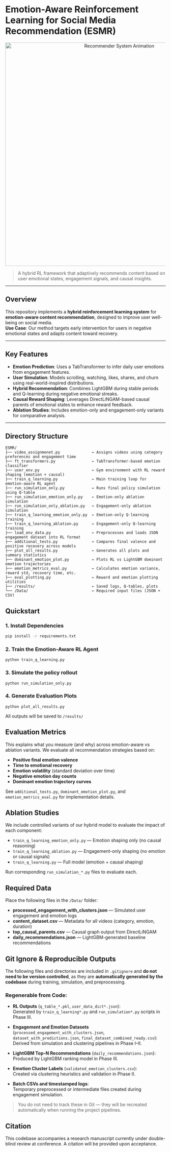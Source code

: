 # Emotion-Aware Reinforcement Learning for Social Media Recommendation (ESMR)

<p align="center">
  <img src="https://media1.giphy.com/media/v1.Y2lkPTc5MGI3NjExdmkyNGRjaG92OTdpd2RwaWp1MnpjaDI2MWY0azN3MG5ndmlhOHUxciZlcD12MV9pbnRlcm5hbF9naWZfYnlfaWQmY3Q9Zw/t6lbYDVDjSuF8K7XWB/giphy.gif" alt="Recommender System Animation" width="700"/>
</p>



> A hybrid RL framework that adaptively recommends content based on user emotional states, engagement signals, and causal insights.

---

## Overview

This repository implements a **hybrid reinforcement learning system** for **emotion-aware content recommendation**, designed to improve user well-being on social media.  
**Use Case**: Our method targets early intervention for users in negative emotional states and adapts content toward recovery.

---

## Key Features

- **Emotion Prediction**: Uses a TabTransformer to infer daily user emotions from engagement features.
- **User Simulation**: Models scrolling, watching, likes, shares, and churn using real-world-inspired distributions.
- **Hybrid Recommendation**: Combines LightGBM during stable periods and Q-learning during negative emotional streaks.
- **Causal Reward Shaping**: Leverages DirectLiNGAM-based causal parents of emotional states to enhance reward feedback.
- **Ablation Studies**: Includes emotion-only and engagement-only variants for comparative analysis.

---

## Directory Structure

```text
ESMR/
├── video_assignmenet.py              ← Assigns videos using category preferences and engagement time
├── ft_transformers.py                ← TabTransformer-based emotion classifier
├── user_env.py                       ← Gym environment with RL reward shaping (emotion + causal)
├── train_q_learning.py               ← Main training loop for emotion-aware RL agent
├── run_simulation_only.py            ← Runs final policy simulation using Q-table
├── run_simulation_emotion_only.py    ← Emotion-only ablation simulation
├── run_simulation_only_ablation.py   ← Engagement-only ablation simulation
├── train_q_learning_emotion_only.py  ← Emotion-only Q-learning training
├── train_q_learning_ablation.py      ← Engagement-only Q-learning training
├── load_env_data.py                  ← Preprocesses and loads JSON engagement dataset into RL format
├── additional_tests.py               ← Compares final valence and positive recovery across models
├── plot_all_results.py               ← Generates all plots and summary statistics
├── dominant_emotion_plot.py          ← Plots RL vs LightGBM dominant emotion trajectories
├── emotion_metrics_eval.py           ← Calculates emotion variance, reward std, recovery time, etc.
├── eval_plotting.py                  ← Reward and emotion plotting utilities
├── /results/                         ← Saved logs, Q-tables, plots
└── /Data/                            ← Required input files (JSON + CSV)
```
## Quickstart

### 1. Install Dependencies

```bash
pip install -r requirements.txt
```
### 2. Train the Emotion-Aware RL Agent
```
python train_q_learning.py
```
### 3. Simulate the policy rollout
```
python run_simulation_only.py
```
### 4. Generate Evaluation Plots
```
python plot_all_results.py
```

All outputs will be saved to `/results/`

## Evaluation Metrics

This explains what you measure (and why) across emotion-aware vs ablation variants. We evaluate all recommendation strategies based on:

-  **Positive final emotion valence**
-  **Time to emotional recovery**
-  **Emotion volatility** (standard deviation over time)
-  **Negative emotion day counts**
-  **Dominant emotion trajectory curves**

See `additional_tests.py`, `dominant_emotion_plot.py`, and `emotion_metrics_eval.py` for implementation details.

## Ablation Studies

We include controlled variants of our hybrid model to evaluate the impact of each component:

- `train_q_learning_emotion_only.py` — Emotion shaping only (no causal reasoning)
- `train_q_learning_ablation.py` — Engagement-only shaping (no emotion or causal signals)
- `train_q_learning.py` — Full model (emotion + causal shaping)

Run corresponding `run_simulation_*.py` files to evaluate each.

## Required Data 
Place the following files in the `/Data/` folder:
-  **processed_engagement_with_clusters.json** — Simulated user engagement and emotion logs
-  **content_dataset.csv** — Metadata for all videos (category, emotion, duration)
-  **top_causal_parents.csv** — Causal graph output from DirectLiNGAM
-  **daily_recommendations.json** — LightGBM-generated baseline recommendations

## Git Ignore & Reproducible Outputs

The following files and directories are included in `.gitignore` and **do not need to be version controlled**, as they are **automatically generated by the codebase** during training, simulation, and preprocessing.

### Regenerable from Code:

- **RL Outputs** (`q_table_*.pkl`, `user_data_dict*.json`):  
  Generated by `train_q_learning*.py` and `run_simulation*.py` scripts in Phase III.
  
- **Engagement and Emotion Datasets** (`processed_engagement_with_clusters.json`, `dataset_with_predictions.json`, `final_dataset_combined_ready.csv`):  
  Derived from simulation and clustering pipelines in Phase I–II.

- **LightGBM Top-N Recommendations** (`daily_recommendations.json`):  
  Produced by LightGBM ranking model in Phase III.

- **Emotion Cluster Labels** (`validated_emotion_clusters.csv`):  
  Created via clustering heuristics and validation in Phase II.

- **Batch CSVs and timestamped logs**:  
  Temporary preprocessed or intermediate files created during engagement simulation.

> You do not need to track these in Git — they will be recreated automatically when running the project pipelines.

## Citation 

This codebase accompanies a research manuscript currently under double-blind review at conference. A citation will be provided upon acceptance.


